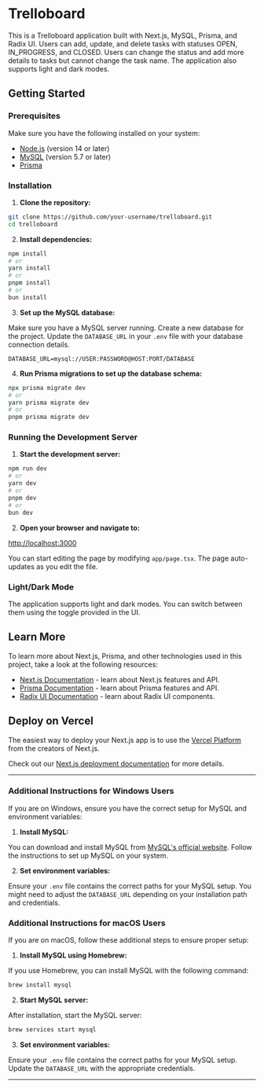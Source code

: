 # Trelloboard

This is a Trelloboard application built with Next.js, MySQL, Prisma, and Radix UI. Users can add, update, and delete tasks with statuses OPEN, IN_PROGRESS, and CLOSED. Users can change the status and add more details to tasks but cannot change the task name. The application also supports light and dark modes.

## Getting Started

### Prerequisites

Make sure you have the following installed on your system:

- [Node.js](https://nodejs.org/) (version 14 or later)
- [MySQL](https://www.mysql.com/) (version 5.7 or later)
- [Prisma](https://www.prisma.io/)

### Installation

1. **Clone the repository:**

```bash
git clone https://github.com/your-username/trelloboard.git
cd trelloboard
```

2. **Install dependencies:**

```bash
npm install
# or
yarn install
# or
pnpm install
# or
bun install
```

3. **Set up the MySQL database:**

Make sure you have a MySQL server running. Create a new database for the project. Update the `DATABASE_URL` in your `.env` file with your database connection details. 

```env
DATABASE_URL=mysql://USER:PASSWORD@HOST:PORT/DATABASE
```

4. **Run Prisma migrations to set up the database schema:**

```bash
npx prisma migrate dev
# or
yarn prisma migrate dev
# or
pnpm prisma migrate dev
```

### Running the Development Server

1. **Start the development server:**

```bash
npm run dev
# or
yarn dev
# or
pnpm dev
# or
bun dev
```

2. **Open your browser and navigate to:**

[http://localhost:3000](http://localhost:3000)

You can start editing the page by modifying `app/page.tsx`. The page auto-updates as you edit the file.

### Light/Dark Mode

The application supports light and dark modes. You can switch between them using the toggle provided in the UI.

## Learn More

To learn more about Next.js, Prisma, and other technologies used in this project, take a look at the following resources:

- [Next.js Documentation](https://nextjs.org/docs) - learn about Next.js features and API.
- [Prisma Documentation](https://www.prisma.io/docs) - learn about Prisma features and API.
- [Radix UI Documentation](https://radix-ui.com/docs/primitives/overview/introduction) - learn about Radix UI components.

## Deploy on Vercel

The easiest way to deploy your Next.js app is to use the [Vercel Platform](https://vercel.com/new?utm_medium=default-template&filter=next.js&utm_source=create-next-app&utm_campaign=create-next-app-readme) from the creators of Next.js.

Check out our [Next.js deployment documentation](https://nextjs.org/docs/deployment) for more details.

---

### Additional Instructions for Windows Users

If you are on Windows, ensure you have the correct setup for MySQL and environment variables:

1. **Install MySQL:**

You can download and install MySQL from [MySQL's official website](https://dev.mysql.com/downloads/installer/). Follow the instructions to set up MySQL on your system.

2. **Set environment variables:**

Ensure your `.env` file contains the correct paths for your MySQL setup. You might need to adjust the `DATABASE_URL` depending on your installation path and credentials.

### Additional Instructions for macOS Users

If you are on macOS, follow these additional steps to ensure proper setup:

1. **Install MySQL using Homebrew:**

If you use Homebrew, you can install MySQL with the following command:

```bash
brew install mysql
```

2. **Start MySQL server:**

After installation, start the MySQL server:

```bash
brew services start mysql
```

3. **Set environment variables:**

Ensure your `.env` file contains the correct paths for your MySQL setup. Update the `DATABASE_URL` with the appropriate credentials.

---
